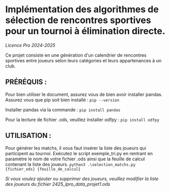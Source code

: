 # Implémentation des algorithmes de sélection de rencontres sportives pour un tournoi à élimination directe.

*Licence Pro 2024-2025*

Ce projet consiste en une génération d'un calendrier de rencontres sportives entre joueurs selon leurs catégories et leurs appartenances à un club.

## PRÉRÉQUIS : 

Pour bien utiliser le document, assurez vous de bien avoir installer pandas.
Assurez vous que pip soit bien installé : `pip --version`

Installer pandas via la commande : `pip install pandas`

Pour la lecture de fichier .ods, veuillez installer odfpy : `pip install odfpy`


## UTILISATION : 

Pour générer les matchs, il vous faut insérer la liste des joueurs qui participent au tournoi. Exécutez le script exemple_tri.py en rentrant en paramètre le nom de votre fichier .ods ainsi que la feuille de calcul contenant la liste des joueurs.
`python3 .\selection_matchs.py {fichier_ods} {feuille_de_calcul}`

*Si vous voulez ajouter ou supprimer des joueurs, veuillez modifier la liste des joueurs du fichier 2425_lpro_data_projet1.ods*